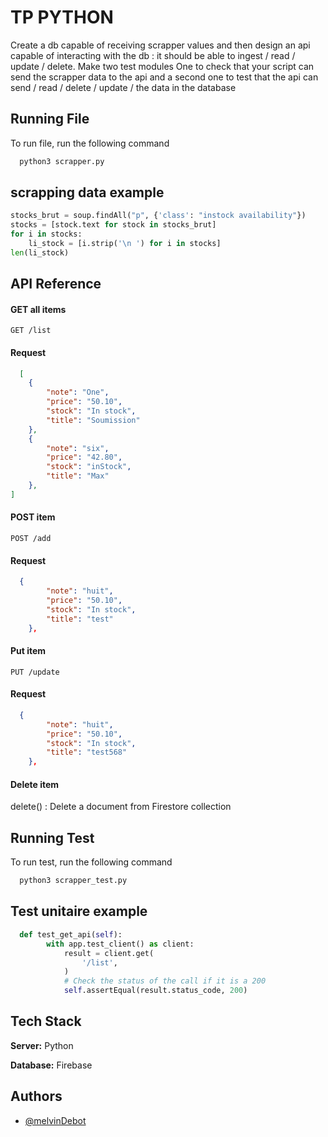 
# TP PYTHON

Create a db capable of receiving scrapper values and then design an api capable of interacting with the db : it should be able to ingest / read / update / delete.
Make two test modules
One to check that your script can send the scrapper data to the api and a second one to test that the api can send / read / delete / update / the data
in the database


## Running File

To run file, run the following command

```python
  python3 scrapper.py
```

## scrapping data example

```python
stocks_brut = soup.findAll("p", {'class': "instock availability"})
stocks = [stock.text for stock in stocks_brut]
for i in stocks:
    li_stock = [i.strip('\n ') for i in stocks]
len(li_stock)
```
## API Reference

#### GET all items
`GET /list`
#### Request
```json
  [
    {
        "note": "One",
        "price": "50.10",
        "stock": "In stock",
        "title": "Soumission"
    },
    {
        "note": "six",
        "price": "42.80",
        "stock": "inStock",
        "title": "Max"
    },
]
```

#### POST item
`POST /add`
#### Request
```json
  {
        "note": "huit",
        "price": "50.10",
        "stock": "In stock",
        "title": "test"
    },
```

#### Put item

`PUT /update`
#### Request
```json
  {
        "note": "huit",
        "price": "50.10",
        "stock": "In stock",
        "title": "test568"
    },
```

#### Delete item
delete() : Delete a document from Firestore collection

## Running Test

To run test, run the following command

```python
  python3 scrapper_test.py
```

## Test unitaire example

```python
  def test_get_api(self):
        with app.test_client() as client:
            result = client.get(
                '/list',
            )
            # Check the status of the call if it is a 200
            self.assertEqual(result.status_code, 200)
```
## Tech Stack

**Server:** Python

**Database:** Firebase

## Authors

- [@melvinDebot](https://github.com/melvinDebot?tab=repositories)


